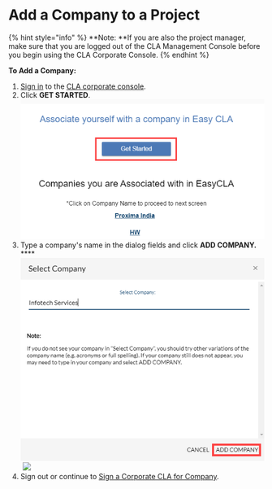 # Add a Company to a Project

{% hint style="info" %}
**Note: **If you are also the project manager, make sure that you are logged out of the CLA Management Console before you begin using the CLA Corporate Console.
{% endhint %}

**To Add a Company:**

1. ​[Sign in](sign-in-to-the-easycla-corporate-console.md) to the [CLA corporate console](https://easycla.lfx.linuxfoundation.org/#/).
2. Click **GET STARTED**.\
    ![](../../../.gitbook/assets/add-company-get-started.png) 
3. Type a company's name in the dialog fields and click **ADD COMPANY.**\
   ****![](../../../.gitbook/assets/add-company.png) ​​ ![](broken-reference)
4. Sign out or continue to [Sign a Corporate CLA for Company](sign-a-corporate-cla-for-company.md).

